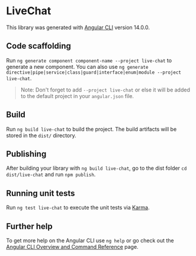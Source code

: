 # LiveChat

This library was generated with [Angular CLI](https://github.com/angular/angular-cli) version 14.0.0.

## Code scaffolding

Run `ng generate component component-name --project live-chat` to generate a new component. You can also use `ng generate directive|pipe|service|class|guard|interface|enum|module --project live-chat`.
> Note: Don't forget to add `--project live-chat` or else it will be added to the default project in your `angular.json` file. 

## Build

Run `ng build live-chat` to build the project. The build artifacts will be stored in the `dist/` directory.

## Publishing

After building your library with `ng build live-chat`, go to the dist folder `cd dist/live-chat` and run `npm publish`.

## Running unit tests

Run `ng test live-chat` to execute the unit tests via [Karma](https://karma-runner.github.io).

## Further help

To get more help on the Angular CLI use `ng help` or go check out the [Angular CLI Overview and Command Reference](https://angular.io/cli) page.
